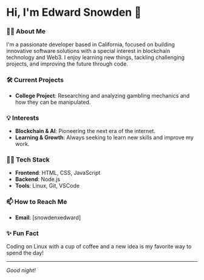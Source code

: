 # Hi, I'm Edward Snowden 👋

### 👨‍💻 About Me
I'm a passionate developer based in California, focused on building innovative software solutions with a special interest in blockchain technology and Web3. I enjoy learning new things, tackling challenging projects, and improving the future through code.

### 🛠️ Current Projects
- **College Project**: Researching and analyzing gambling mechanics and how they can be manipulated.

### 💡 Interests
- **Blockchain & AI**: Pioneering the next era of the internet.
- **Learning & Growth**: Always seeking to learn new skills and improve my work.

### 🧑‍💻 Tech Stack
- **Frontend**: HTML, CSS, JavaScript
- **Backend**:  Node.js
- **Tools**: Linux, Git, VSCode

### 📫 How to Reach Me
- **Email**: [snowdenxedward]


### ✨ Fun Fact
Coding on Linux with a cup of coffee and a new idea is my favorite way to spend the day!

---

*Good night!*
